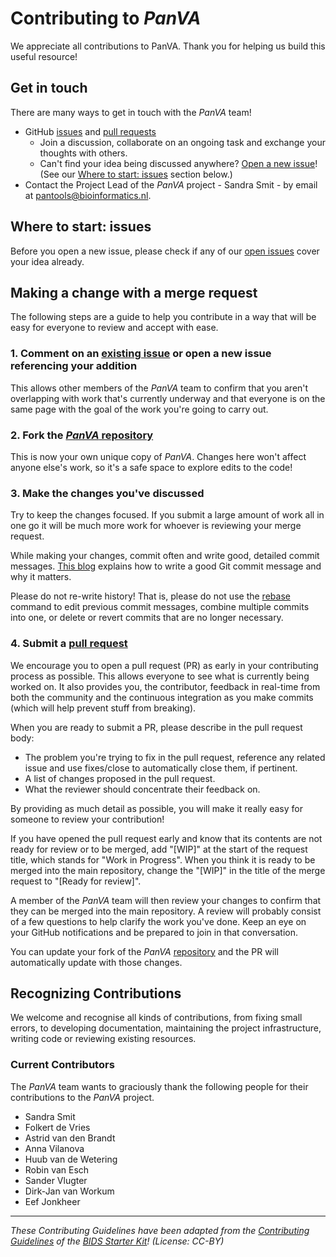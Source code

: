 # Contributing to _PanVA_

We appreciate all contributions to PanVA.
Thank you for helping us build this useful resource!

## Get in touch

There are many ways to get in touch with the _PanVA_ team!

- GitHub [issues][panva-issues] and [pull requests][panva-pr]
  - Join a discussion, collaborate on an ongoing task and exchange your thoughts with others. 
  - Can't find your idea being discussed anywhere?
    [Open a new issue](https://github.com/PanBrowse/PanVA/issues)! (See our [Where to start: issues](#where-to-start-issues) section below.)
- Contact the Project Lead of the _PanVA_ project - Sandra Smit - by email at [pantools@bioinformatics.nl](mailto:).

## Where to start: issues

Before you open a new issue, please check if any of our [open issues](https://github.com/PanBrowse/PanVA/issues) cover your idea already.

## Making a change with a merge request

The following steps are a guide to help you contribute in a way that will be easy for everyone to review and accept with ease.

### 1. Comment on an [existing issue][panva-issues] or open a new issue referencing your addition

This allows other members of the _PanVA_ team to confirm that you aren't overlapping with work that's currently underway and that everyone is on the same page with the goal of the work you're going to carry out.

### 2. Fork the [_PanVA_ repository][panva-repo]

This is now your own unique copy of _PanVA_.
Changes here won't affect anyone else's work, so it's a safe space to explore edits to the code!

### 3. Make the changes you've discussed

Try to keep the changes focused.
If you submit a large amount of work all in one go it will be much more work for whoever is reviewing your merge request.

While making your changes, commit often and write good, detailed commit messages.
[This blog](https://chris.beams.io/posts/git-commit/) explains how to write a good Git commit message and why it matters.

Please do not re-write history!
That is, please do not use the [rebase](https://docs.gitlab.com/ee/topics/git/git_rebase.html) command to edit previous commit messages, combine multiple commits into one, or delete or revert commits that are no longer necessary.

### 4. Submit a [pull request][github-pr]

We encourage you to open a pull request (PR) as early in your contributing process as possible.
This allows everyone to see what is currently being worked on.
It also provides you, the contributor, feedback in real-time from both the community and the continuous integration as you make commits (which will help prevent stuff from breaking).

When you are ready to submit a PR, please describe in the pull request body:

- The problem you're trying to fix in the pull request, reference any related issue and use fixes/close to automatically close them, if pertinent.
- A list of changes proposed in the pull request.
- What the reviewer should concentrate their feedback on.

By providing as much detail as possible, you will make it really easy for someone to review your contribution!

If you have opened the pull request early and know that its contents are not ready for review or to be merged, add "[WIP]" at the start of the request title, which stands for "Work in Progress".
When you think it is ready to be merged into the main repository, change the "[WIP]" in the title of the merge request to "[Ready for review]".

A member of the _PanVA_ team will then review your changes to confirm that they can be merged into the main repository.
A review will probably consist of a few questions to help clarify the work you've done.
Keep an eye on your GitHub notifications and be prepared to join in that conversation.

You can update your fork of the _PanVA_ [repository][panva-repo] and the PR will automatically update with those changes.


## Recognizing Contributions

We welcome and recognise all kinds of contributions, from fixing small errors, to developing documentation, maintaining the project infrastructure, writing code or reviewing existing resources.

### Current Contributors

The _PanVA_ team wants to graciously thank the following people for their contributions to the _PanVA_ project.

- Sandra Smit
- Folkert de Vries
- Astrid van den Brandt
- Anna Vilanova
- Huub van de Wetering
- Robin van Esch
- Sander Vlugter
- Dirk-Jan van Workum
- Eef Jonkheer

---

_These Contributing Guidelines have been adapted from the [Contributing Guidelines](https://github.com/bids-standard/bids-starter-kit/blob/master/CONTRIBUTING.md) of the [BIDS Starter Kit](https://github.com/bids-standard/bids-starter-kit)! (License: CC-BY)_

[panva-repo]: https://github.com/PanBrowse/PanVA
[panva-issues]: https://github.com/PanBrowse/PanVA/contribute
[panva-pr]: https://github.com/PanBrowse/PanVA/pulls
[panva-docs]: https://panbrowse.github.io/PanVA/
[pantools-email]: mailto:pantools@bioinformatics.nl
[github-pr]: https://docs.github.com/en/pull-requests/collaborating-with-pull-requests/proposing-changes-to-your-work-with-pull-requests/about-pull-requests#
